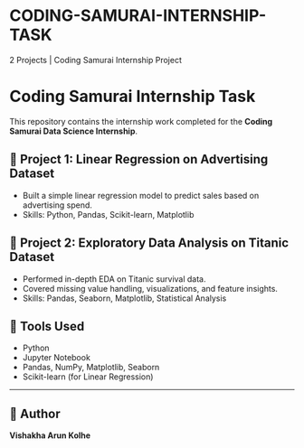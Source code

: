 # CODING-SAMURAI-INTERNSHIP-TASK
2 Projects | Coding Samurai Internship Project

# Coding Samurai Internship Task

This repository contains the internship work completed for the **Coding Samurai Data Science Internship**.

## 🔹 Project 1: Linear Regression on Advertising Dataset
- Built a simple linear regression model to predict sales based on advertising spend.
- Skills: Python, Pandas, Scikit-learn, Matplotlib

## 🔹 Project 2: Exploratory Data Analysis on Titanic Dataset
- Performed in-depth EDA on Titanic survival data.
- Covered missing value handling, visualizations, and feature insights.
- Skills: Pandas, Seaborn, Matplotlib, Statistical Analysis


## 🚀 Tools Used
- Python
- Jupyter Notebook
- Pandas, NumPy, Matplotlib, Seaborn
- Scikit-learn (for Linear Regression)

---

## 💼 Author
**Vishakha Arun Kolhe**  



